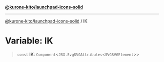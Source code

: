 [**@kurone-kito/launchpad-icons-solid**](../README.md)

***

[@kurone-kito/launchpad-icons-solid](../globals.md) / IK

# Variable: IK

> `const` **IK**: `Component`\<`JSX.SvgSVGAttributes`\<`SVGSVGElement`\>\>
